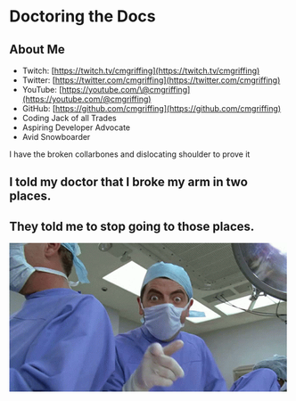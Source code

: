 # Doctoring the Docs

## About Me

- Twitch: [https://twitch.tv/cmgriffing](https://twitch.tv/cmgriffing)
- Twitter: [https://twitter.com/cmgriffing](https://twitter.com/cmgriffing)
- YouTube: [https://youtube.com/\@cmgriffing](https://youtube.com/@cmgriffing)
- GitHub: [https://github.com/cmgriffing](https://github.com/cmgriffing)
- Coding Jack of all Trades
- Aspiring Developer Advocate
- Avid Snowboarder

<div class="notes">
I have the broken collarbones and dislocating shoulder to prove it
</div>

## I told my doctor that I broke my arm in two places.

## They told me to stop going to those places.

![](./assets/mr-bean.gif)
